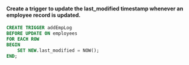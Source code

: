 #### Create a trigger to update the last_modified timestamp whenever an employee record is updated.

```sql
CREATE TRIGGER addEmpLog
BEFORE UPDATE ON employees
FOR EACH ROW
BEGIN
    SET NEW.last_modified = NOW();
END;

```